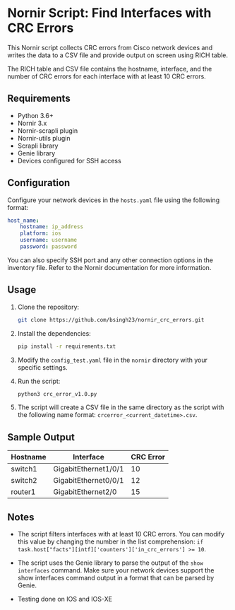 

# Nornir Script: Find Interfaces with CRC Errors

This Nornir script collects CRC errors from Cisco network devices and writes the data to a CSV file and provide output on screen using RICH table. 

The RICH table and CSV file contains the hostname, interface, and the number of CRC errors for each interface with at least 10 CRC errors.

## Requirements

* Python 3.6+
* Nornir 3.x
* Nornir-scrapli plugin
* Nornir-utils plugin
* Scrapli library
* Genie library
* Devices configured for SSH access

## Configuration

Configure your network devices in the `hosts.yaml` file using the following format:

``` yaml
host_name:
    hostname: ip_address
    platform: ios
    username: username
    password: password
```

You can also specify SSH port and any other connection options in the inventory file. Refer to the Nornir documentation for more information.

## Usage

1. Clone the repository:

   ```bash
   git clone https://github.com/bsingh23/nornir_crc_errors.git
   ```

2. Install the dependencies:

   ```bash
   pip install -r requirements.txt
   ```

3. Modify the `config_test.yaml` file in the `nornir` directory with your specific settings.

4. Run the script:

   ```bash
   python3 crc_error_v1.0.py
   ```

5. The script will create a CSV file in the same directory as the script with the following name format: `crcerror_<current_datetime>.csv`.

## Sample Output

| Hostname  | Interface            | CRC Error |
| --------- | -----------------    | --------- |
| switch1   | GigabitEthernet1/0/1 | 10        |
| switch2   | GigabitEthernet0/0/1 | 12        |
| router1   | GigabitEthernet2/0   | 15        |

## Notes

* The script filters interfaces with at least 10 CRC errors. You can modify this value by changing the number in the list comprehension: `if task.host["facts"][intf]['counters']['in_crc_errors'] >= 10`.

* The script uses the Genie library to parse the output of the `show interfaces` command. Make sure your network devices support the show interfaces command output in a format that can be parsed by Genie.

* Testing done on IOS and IOS-XE
